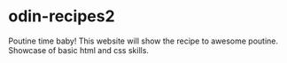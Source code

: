 # odin-recipes2
Poutine time baby! This website will show the recipe to awesome poutine.
Showcase of basic html and css skills.

